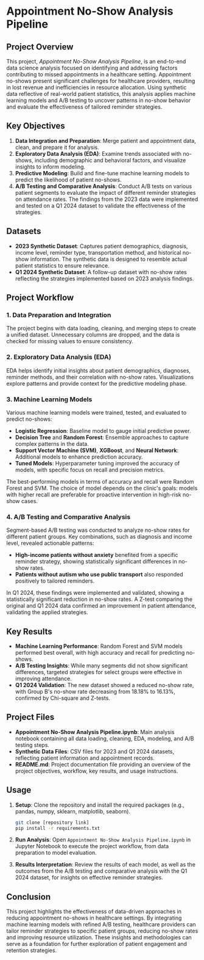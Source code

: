 
# Appointment No-Show Analysis Pipeline

## Project Overview

This project, *Appointment No-Show Analysis Pipeline*, is an end-to-end data science analysis focused on identifying and addressing factors contributing to missed appointments in a healthcare setting. Appointment no-shows present significant challenges for healthcare providers, resulting in lost revenue and inefficiencies in resource allocation. Using synthetic data reflective of real-world patient statistics, this analysis applies machine learning models and A/B testing to uncover patterns in no-show behavior and evaluate the effectiveness of tailored reminder strategies.

## Key Objectives

1. **Data Integration and Preparation**: Merge patient and appointment data, clean, and prepare it for analysis.
2. **Exploratory Data Analysis (EDA)**: Examine trends associated with no-shows, including demographic and behavioral factors, and visualize insights to inform modeling.
3. **Predictive Modeling**: Build and fine-tune machine learning models to predict the likelihood of patient no-shows.
4. **A/B Testing and Comparative Analysis**: Conduct A/B tests on various patient segments to evaluate the impact of different reminder strategies on attendance rates. The findings from the 2023 data were implemented and tested on a Q1 2024 dataset to validate the effectiveness of the strategies.

## Datasets

- **2023 Synthetic Dataset**: Captures patient demographics, diagnosis, income level, reminder type, transportation method, and historical no-show information. The synthetic data is designed to resemble actual patient statistics to ensure relevance.
- **Q1 2024 Synthetic Dataset**: A follow-up dataset with no-show rates reflecting the strategies implemented based on 2023 analysis findings.

## Project Workflow

### 1. Data Preparation and Integration
The project begins with data loading, cleaning, and merging steps to create a unified dataset. Unnecessary columns are dropped, and the data is checked for missing values to ensure consistency.

### 2. Exploratory Data Analysis (EDA)
EDA helps identify initial insights about patient demographics, diagnoses, reminder methods, and their correlation with no-show rates. Visualizations explore patterns and provide context for the predictive modeling phase.

### 3. Machine Learning Models
Various machine learning models were trained, tested, and evaluated to predict no-shows:
   - **Logistic Regression**: Baseline model to gauge initial predictive power.
   - **Decision Tree** and **Random Forest**: Ensemble approaches to capture complex patterns in the data.
   - **Support Vector Machine (SVM)**, **XGBoost**, and **Neural Network**: Additional models to enhance prediction accuracy.
   - **Tuned Models**: Hyperparameter tuning improved the accuracy of models, with specific focus on recall and precision metrics.

The best-performing models in terms of accuracy and recall were Random Forest and SVM. The choice of model depends on the clinic's goals: models with higher recall are preferable for proactive intervention in high-risk no-show cases.

### 4. A/B Testing and Comparative Analysis
Segment-based A/B testing was conducted to analyze no-show rates for different patient groups. Key combinations, such as diagnosis and income level, revealed actionable patterns:
   - **High-income patients without anxiety** benefited from a specific reminder strategy, showing statistically significant differences in no-show rates.
   - **Patients without autism who use public transport** also responded positively to tailored reminders.
   
In Q1 2024, these findings were implemented and validated, showing a statistically significant reduction in no-show rates. A Z-test comparing the original and Q1 2024 data confirmed an improvement in patient attendance, validating the applied strategies.

## Key Results

- **Machine Learning Performance**: Random Forest and SVM models performed best overall, with high accuracy and recall for predicting no-shows.
- **A/B Testing Insights**: While many segments did not show significant differences, targeted strategies for select groups were effective in improving attendance.
- **Q1 2024 Validation**: The new dataset showed a reduced no-show rate, with Group B's no-show rate decreasing from 18.18% to 16.13%, confirmed by Chi-square and Z-tests.

## Project Files

- **Appointment No-Show Analysis Pipeline.ipynb**: Main analysis notebook containing all data loading, cleaning, EDA, modeling, and A/B testing steps.
- **Synthetic Data Files**: CSV files for 2023 and Q1 2024 datasets, reflecting patient information and appointment records.
- **README.md**: Project documentation file providing an overview of the project objectives, workflow, key results, and usage instructions.

## Usage

1. **Setup**: Clone the repository and install the required packages (e.g., pandas, numpy, sklearn, matplotlib, seaborn).
   ```bash
   git clone [repository link]
   pip install -r requirements.txt
   ```

2. **Run Analysis**: Open `Appointment No-Show Analysis Pipeline.ipynb` in Jupyter Notebook to execute the project workflow, from data preparation to model evaluation.

3. **Results Interpretation**: Review the results of each model, as well as the outcomes from the A/B testing and comparative analysis with the Q1 2024 dataset, for insights on effective reminder strategies.

## Conclusion

This project highlights the effectiveness of data-driven approaches in reducing appointment no-shows in healthcare settings. By integrating machine learning models with refined A/B testing, healthcare providers can tailor reminder strategies to specific patient groups, reducing no-show rates and improving resource utilization. These insights and methodologies can serve as a foundation for further exploration of patient engagement and retention strategies.
